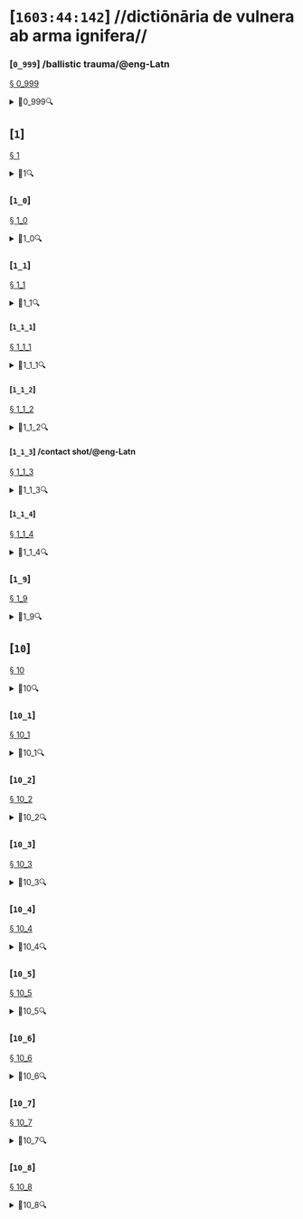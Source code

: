 # [`1603:44:142`] //dictiōnāria de vulnera ab arma ignifera//


<!--{'#item+conceptum+numerordinatio': '1603:1:1:44:142', '#item+conceptum+codicem': '44_142', '#status+conceptum': '70', '#status+conceptum+codicem': '70', '#item+rem+i_qcc+is_zxxx+ix_n1603': '1603:44:142', '#item+rem+i_qcc+is_zxxx+ix_regex': '', '#item+rem+i_qcc+is_zxxx+ix_wikiq': '', '#item+rem+i_mul+is_zyyy': '//dictiōnāria de vulnera ab arma ignifera//', '#item+rem+i_mul+is_zyyy+ix_trivium': '[142] 魏伯陽 ', '#item+rem+i_mul+is_zyyy+ix_trivium+ix_iri': '', '#item+rem+i_lat+is_latn': '', '#item+rem+i_arb+is_arab': '', '#item+rem+i_rus+is_cyrl': '', '#item+rem+i_ben+is_beng': ''}-->
### [`0_999`] /ballistic trauma/@eng-Latn

<a id='0_999' href='#0_999'>§ 0_999</a>


<details><summary>🔎0_999🔍</summary>
  <dl>
    <dt>#item+conceptum+numerordinatio</dt>
    <dd>1603:44:142:0:999</dd>
    <dt>#item+conceptum+codicem</dt>
    <dd>0_999</dd>
    <dt>#item+rem+i_por+is_latn</dt>
    <dd>Perfuração por arma de fogo</dd>
    <dt>#item+rem+i_eng+is_latn</dt>
    <dd>ballistic trauma</dd>
    <dt>#item+rem+i_qcc+is_zxxx+ix_wikiq</dt>
    <dd>Q2140674</dd>
    <dt>#item+rem+i_qcc+is_zxxx+ix_hxlvoc</dt>
    <dd>v_lat_mortis</dd>
    <dt>#item+rem+i_ara+is_arab</dt>
    <dd>إصابة بعيار ناري</dd>
    <dt>#item+rem+i_rus+is_cyrl</dt>
    <dd>огнестрельная рана</dd>
    <dt>#item+rem+i_fra+is_latn</dt>
    <dd>blessure par arme à feu</dd>
    <dt>#item+rem+i_nld+is_latn</dt>
    <dd>schotwond</dd>
    <dt>#item+rem+i_deu+is_latn</dt>
    <dd>Schusswunde</dd>
    <dt>#item+rem+i_spa+is_latn</dt>
    <dd>herida por arma de fuego</dd>
    <dt>#item+rem+i_ita+is_latn</dt>
    <dd>trauma balistico</dd>
    <dt>#item+rem+i_gle+is_latn</dt>
    <dd>tráma balaistíoch</dd>
    <dt>#item+rem+i_swe+is_latn</dt>
    <dd>skottskada</dd>
    <dt>#item+rem+i_pol+is_latn</dt>
    <dd>rana postrzałowa</dd>
    <dt>#item+rem+i_ron+is_latn</dt>
    <dd>plagă împușcată</dd>
    <dt>#item+rem+i_vie+is_latn</dt>
    <dd>chấn thương do súng đạn</dd>
    <dt>#item+rem+i_cat+is_latn</dt>
    <dd>ferida d'arma de foc</dd>
    <dt>#item+rem+i_ukr+is_cyrl</dt>
    <dd>вогнепальне поранення</dd>
    <dt>#item+rem+i_slv+is_latn</dt>
    <dd>strelna rana</dd>
    <dt>#item+rem+i_nob+is_latn</dt>
    <dd>skuddsår</dd>
    <dt>#item+rem+i_ces+is_latn</dt>
    <dd>střelná rána</dd>
    <dt>#item+rem+i_dan+is_latn</dt>
    <dd>skudsår</dd>
    <dt>#item+rem+i_jpn+is_jpan</dt>
    <dd>銃創</dd>
    <dt>#item+rem+i_ind+is_latn</dt>
    <dd>luka tembak</dd>
    <dt>#item+rem+i_fas+is_zzzz</dt>
    <dd>ترومای گلوله</dd>
    <dt>#item+rem+i_hun+is_latn</dt>
    <dd>lőtt seb</dd>
    <dt>#item+rem+i_eus+is_latn</dt>
    <dd>bala zauri</dd>
    <dt>#item+rem+i_cym+is_latn</dt>
    <dd>anaf balistig</dd>
    <dt>#item+rem+i_glg+is_latn</dt>
    <dd>ferida por arma de fogo</dd>
    <dt>#item+rem+i_epo+is_latn</dt>
    <dd>pafvundo</dd>
    <dt>#item+rem+i_msa+is_zzzz</dt>
    <dd>Luka tembakan</dd>
    <dt>#item+rem+i_hrv+is_latn</dt>
    <dd>prostrijelna balistička trauma</dd>
  </dl>
</details>



## [`1`] 

<a id='1' href='#1'>§ 1</a>


<details><summary>🔎1🔍</summary>
  <dl>
    <dt>#item+conceptum+numerordinatio</dt>
    <dd>1603:44:142:1</dd>
    <dt>#item+conceptum+codicem</dt>
    <dd>1</dd>
  </dl>
</details>



### [`1_0`] 

<a id='1_0' href='#1_0'>§ 1_0</a>


<details><summary>🔎1_0🔍</summary>
  <dl>
    <dt>#item+conceptum+numerordinatio</dt>
    <dd>1603:44:142:1:0</dd>
    <dt>#item+conceptum+codicem</dt>
    <dd>1_0</dd>
  </dl>
</details>



### [`1_1`] 

<a id='1_1' href='#1_1'>§ 1_1</a>


<details><summary>🔎1_1🔍</summary>
  <dl>
    <dt>#item+conceptum+numerordinatio</dt>
    <dd>1603:44:142:1:1</dd>
    <dt>#item+conceptum+codicem</dt>
    <dd>1_1</dd>
    <dt>#item+rem+i_qcc+is_zxxx+ix_hxlvoc</dt>
    <dd>v_lat_vulnus_sclopetarium</dd>
    <dt>#item+rem+i_qcc+is_zxxx+ix_hxl</dt>
    <dd>#indicator+v_lat_vulnus_sclopetarium</dd>
  </dl>
</details>



#### [`1_1_1`] 

<a id='1_1_1' href='#1_1_1'>§ 1_1_1</a>


<details><summary>🔎1_1_1🔍</summary>
  <dl>
    <dt>#item+conceptum+numerordinatio</dt>
    <dd>1603:44:142:1:1:1</dd>
    <dt>#item+conceptum+codicem</dt>
    <dd>1_1_1</dd>
    <dt>#item+rem+i_qcc+is_zxxx+ix_hxl</dt>
    <dd>#indicator+v_lat_vulnus_sclopetarium+intracavitatem</dd>
  </dl>
</details>



#### [`1_1_2`] 

<a id='1_1_2' href='#1_1_2'>§ 1_1_2</a>


<details><summary>🔎1_1_2🔍</summary>
  <dl>
    <dt>#item+conceptum+numerordinatio</dt>
    <dd>1603:44:142:1:1:2</dd>
    <dt>#item+conceptum+codicem</dt>
    <dd>1_1_2</dd>
    <dt>#item+rem+i_qcc+is_zxxx+ix_hxl</dt>
    <dd>#indicator+v_lat_vulnus_sclopetarium+contrapellem</dd>
  </dl>
</details>



#### [`1_1_3`] /contact shot/@eng-Latn

<a id='1_1_3' href='#1_1_3'>§ 1_1_3</a>


<details><summary>🔎1_1_3🔍</summary>
  <dl>
    <dt>#item+conceptum+numerordinatio</dt>
    <dd>1603:44:142:1:1:3</dd>
    <dt>#item+conceptum+codicem</dt>
    <dd>1_1_3</dd>
    <dt>#item+rem+i_eng+is_latn</dt>
    <dd>contact shot</dd>
    <dt>#item+rem+i_qcc+is_zxxx+ix_wikiq</dt>
    <dd>Q5164849</dd>
    <dt>#item+rem+i_qcc+is_zxxx+ix_hxl</dt>
    <dd>#indicator+v_lat_vulnus_sclopetarium+adpellem</dd>
  </dl>
</details>



#### [`1_1_4`] 

<a id='1_1_4' href='#1_1_4'>§ 1_1_4</a>


<details><summary>🔎1_1_4🔍</summary>
  <dl>
    <dt>#item+conceptum+numerordinatio</dt>
    <dd>1603:44:142:1:1:4</dd>
    <dt>#item+conceptum+codicem</dt>
    <dd>1_1_4</dd>
  </dl>
</details>



### [`1_9`] 

<a id='1_9' href='#1_9'>§ 1_9</a>


<details><summary>🔎1_9🔍</summary>
  <dl>
    <dt>#item+conceptum+numerordinatio</dt>
    <dd>1603:44:142:1:9</dd>
    <dt>#item+conceptum+codicem</dt>
    <dd>1_9</dd>
  </dl>
</details>



## [`10`] 

<a id='10' href='#10'>§ 10</a>


<details><summary>🔎10🔍</summary>
  <dl>
    <dt>#item+conceptum+numerordinatio</dt>
    <dd>1603:44:142:10</dd>
    <dt>#item+conceptum+codicem</dt>
    <dd>10</dd>
  </dl>
</details>



### [`10_1`] 

<a id='10_1' href='#10_1'>§ 10_1</a>


<details><summary>🔎10_1🔍</summary>
  <dl>
    <dt>#item+conceptum+numerordinatio</dt>
    <dd>1603:44:142:10:1</dd>
    <dt>#item+conceptum+codicem</dt>
    <dd>10_1</dd>
    <dt>#item+rem+i_qcc+is_zxxx+ix_hxl</dt>
    <dd>#indicator+v_lat_vulnus_sclopetarium+signi_werkgaertner</dd>
  </dl>
</details>



### [`10_2`] 

<a id='10_2' href='#10_2'>§ 10_2</a>


<details><summary>🔎10_2🔍</summary>
  <dl>
    <dt>#item+conceptum+numerordinatio</dt>
    <dd>1603:44:142:10:2</dd>
    <dt>#item+conceptum+codicem</dt>
    <dd>10_2</dd>
    <dt>#item+rem+i_qcc+is_zxxx+ix_hxl</dt>
    <dd>#indicator+v_lat_vulnus_sclopetarium+signi_benassi</dd>
  </dl>
</details>



### [`10_3`] 

<a id='10_3' href='#10_3'>§ 10_3</a>


<details><summary>🔎10_3🔍</summary>
  <dl>
    <dt>#item+conceptum+numerordinatio</dt>
    <dd>1603:44:142:10:3</dd>
    <dt>#item+conceptum+codicem</dt>
    <dd>10_3</dd>
    <dt>#item+rem+i_qcc+is_zxxx+ix_hxl</dt>
    <dd>#indicator+v_lat_vulnus_sclopetarium+signi_hoffmann</dd>
  </dl>
</details>



### [`10_4`] 

<a id='10_4' href='#10_4'>§ 10_4</a>


<details><summary>🔎10_4🔍</summary>
  <dl>
    <dt>#item+conceptum+numerordinatio</dt>
    <dd>1603:44:142:10:4</dd>
    <dt>#item+conceptum+codicem</dt>
    <dd>10_4</dd>
    <dt>#item+rem+i_qcc+is_zxxx+ix_hxl</dt>
    <dd>#indicator+v_lat_vulnus_sclopetarium+signi_bonnet</dd>
  </dl>
</details>



### [`10_5`] 

<a id='10_5' href='#10_5'>§ 10_5</a>


<details><summary>🔎10_5🔍</summary>
  <dl>
    <dt>#item+conceptum+numerordinatio</dt>
    <dd>1603:44:142:10:5</dd>
    <dt>#item+conceptum+codicem</dt>
    <dd>10_5</dd>
  </dl>
</details>



### [`10_6`] 

<a id='10_6' href='#10_6'>§ 10_6</a>


<details><summary>🔎10_6🔍</summary>
  <dl>
    <dt>#item+conceptum+numerordinatio</dt>
    <dd>1603:44:142:10:6</dd>
    <dt>#item+conceptum+codicem</dt>
    <dd>10_6</dd>
  </dl>
</details>



### [`10_7`] 

<a id='10_7' href='#10_7'>§ 10_7</a>


<details><summary>🔎10_7🔍</summary>
  <dl>
    <dt>#item+conceptum+numerordinatio</dt>
    <dd>1603:44:142:10:7</dd>
    <dt>#item+conceptum+codicem</dt>
    <dd>10_7</dd>
  </dl>
</details>



### [`10_8`] 

<a id='10_8' href='#10_8'>§ 10_8</a>


<details><summary>🔎10_8🔍</summary>
  <dl>
    <dt>#item+conceptum+numerordinatio</dt>
    <dd>1603:44:142:10:8</dd>
    <dt>#item+conceptum+codicem</dt>
    <dd>10_8</dd>
  </dl>
</details>



